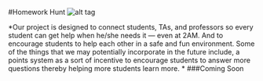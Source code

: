 #Homework Hunt
![alt tag](https://he-s3.s3.amazonaws.com/media/screenshots/3ad7d443ad7649screen%20shot%202016-01-24%20at%207.56.14%20am.png)

*Our project is designed to connect students, TAs, and professors so every student can get help when he/she needs it — even at 2AM. And to encourage students to help each other in a safe and fun environment. Some of the things that we may potentially incorporate in the future include, a points system as a sort of incentive to encourage students to answer more questions thereby helping more students learn more. *
###Coming Soon
